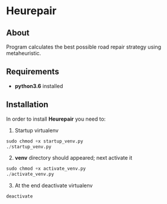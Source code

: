 # Heurepair

## About
Program calculates the best possible road repair strategy using metaheuristic.

## Requirements
* **python3.6** installed

## Installation
In order to install **Heurepair** you need to:
1. Startup virtualenv
``` python
sudo chmod +x startup_venv.py
./startup_venv.py
```
2. **venv** directory should appeared; next activate it
``` python
sudo chmod +x activate_venv.py
./activate_venv.py
```
3. At the end deactivate virtualenv
``` python
deactivate
```
